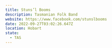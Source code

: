 ```yaml
---
title: Stuns’l Booms
description: Tasmanian Folk Band
website: https://www.facebook.com/stunslbooms
date: 2022-09-27T03:02:26.647Z
location: Hobart
state:
  - TAS
---
```

